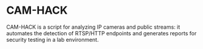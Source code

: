 # CAM-HACK
CAM-HACK is a script for analyzing IP cameras and public streams: it automates the detection of RTSP/HTTP endpoints and generates reports for security testing in a lab environment.
